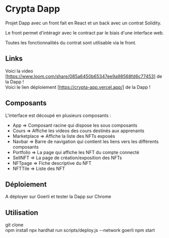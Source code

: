 # Crypta Dapp

Projet Dapp avec un front fait en React et un back avec un contrat Solidity.

Le front permet d'intéragir avec le contract par le biais d'une interface web.

Toutes les fonctionnalités du contrat sont utilisable via le front.

## Links

Voici la video [https://www.loom.com/share/085a6450b65347ee9a98568fd6c77453] de la Dapp !  
Voici le lien déploiement [https://crypta-app.vercel.app/] de la Dapp !

## Composants

L'interface est découpé en plusieurs composants :

- App => Composant racine qui dispose les sous composants
- Cours => Affiche les videos des cours destinés aux apprenants
- Marketplace => Affiche la liste des NFTs exposés
- Navbar => Barre de navigation qui contient les liens vers les différents composants
- Portfolio => La page qui affiche les NFT du compte connecté
- SellNFT => La page de création/exposition des NFTs
- NFTpage => Fiche descriptive du NFT
- NFTTile => Liste des NFT

## Déploiement

A déployer sur Goerli et tester la Dapp sur Chrome

## Utilisation

git clone  
npm install
npx hardhat run scripts/deploy.js --network goerli
npm start  


